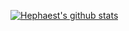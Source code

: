 [![Hephaest's github stats](https://github-readme-stats.vercel.app/api?username=Hephaest&hide=issues&count_private=true&theme=tokyonight)](https://github.com/Hephaest/github-readme-stats)
